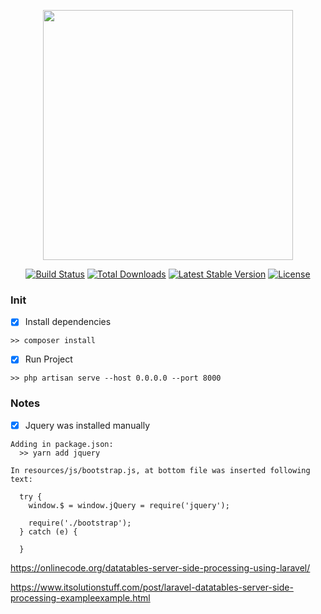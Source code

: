 <p align="center"><a href="https://laravel.com" target="_blank"><img src="https://raw.githubusercontent.com/laravel/art/master/logo-lockup/5%20SVG/2%20CMYK/1%20Full%20Color/laravel-logolockup-cmyk-red.svg" width="400"></a></p>

<p align="center">
<a href="https://travis-ci.org/laravel/framework"><img src="https://travis-ci.org/laravel/framework.svg" alt="Build Status"></a>
<a href="https://packagist.org/packages/laravel/framework"><img src="https://img.shields.io/packagist/dt/laravel/framework" alt="Total Downloads"></a>
<a href="https://packagist.org/packages/laravel/framework"><img src="https://img.shields.io/packagist/v/laravel/framework" alt="Latest Stable Version"></a>
<a href="https://packagist.org/packages/laravel/framework"><img src="https://img.shields.io/packagist/l/laravel/framework" alt="License"></a>
</p>

### Init

-   [x] Install dependencies

```
>> composer install
```

-   [x] Run Project

```
>> php artisan serve --host 0.0.0.0 --port 8000
```

### Notes

-   [x] Jquery was installed manually

```
Adding in package.json:
  >> yarn add jquery

In resources/js/bootstrap.js, at bottom file was inserted following text:

  try {
    window.$ = window.jQuery = require('jquery');

    require('./bootstrap');
  } catch (e) {

  }
```

https://onlinecode.org/datatables-server-side-processing-using-laravel/

https://www.itsolutionstuff.com/post/laravel-datatables-server-side-processing-exampleexample.html
